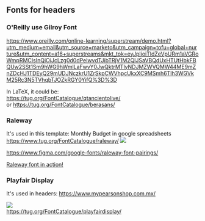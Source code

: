 ## Fonts for headers
### O'Reilly use Gilroy Font  
<https://www.oreilly.com/online-learning/superstream/demo.html?utm_medium=email&utm_source=marketo&utm_campaign=tofu+global+nurture&utm_content=a16+superstreams&mkt_tok=eyJpIjoiTldZeVpURm1aVGRoWmpRMCIsInQiOiJcLzg0d0dPelwvdTJibTRjV1M2QlJSaVBQdUxHTUtHbkFBQUw2SSt1Sm9hWG9hWmlLaFwvY0JwQktrMTlyNDJMZWVQMW44ME9mZnZDcHJ1TDEyQ29mUDJNczkrU1ZrSkpCWVhpcUkxXC9MSmh6Tlh3WGVkM25Rc3N5TVhqbTJOZkRGY0YifQ%3D%3D>

In LaTeX, it could be:  
<https://tug.org/FontCatalogue/qtancientolive/>  
or <https://tug.org/FontCatalogue/berasans/> 

### Raleway

It's used in this template:
Monthly Budget in google spreadsheets  
<https://www.tug.org/FontCatalogue/raleway/>
![](https://www.tug.org/FontCatalogue/raleway/raleway-4.png)

<https://www.figma.com/google-fonts/raleway-font-pairings/>

[Raleway font in action!](http://typ.io/fonts/raleway)


### Playfair Display
It's used in headers:
<https://www.mypearsonshop.com.mx/>  

![](https://tug.org/FontCatalogue/playfairdisplay/playfairdisplay-2.png)  
<https://tug.org/FontCatalogue/playfairdisplay/>



